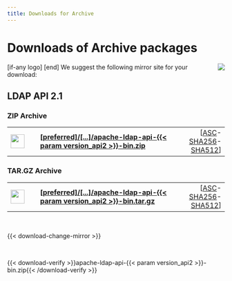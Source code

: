 ```yaml
---
title: Downloads for Archive
---
```


# Downloads of Archive packages

<p>
    [if-any logo]
    <a href="[link]"><img align="right" src="[logo]" border="0" /></a>
    [end]
    We suggest the following mirror site for your download:
</p>

## LDAP API 2.1

### ZIP Archive

<p>
    <div class="download">
        <table width="100%" class="noBorder">
            <tr>
                <td>
                    <a href="[preferred]/directory/api/dist/{{< param version_api2 >}}/apache-ldap-api-{{< param version_api2 >}}-bin.zip">
                        <img src="/images/download.png" width="32" height="32" border="0"/>
                    </a>
                </td>
                <td>&nbsp;</td>
                <td>
                    <a href="[preferred]/directory/api/dist/{{< param version_api2 >}}/apache-ldap-api-{{< param version_api2 >}}-bin.zip">
                        <strong>
                            [preferred]/&#91;...&#93;/apache-ldap-api-{{< param version_api2 >}}-bin.zip
                        </strong>
                    </a>
                </td>
                <td align="right">
                    [<a href="https://downloads.apache.org/directory/api/dist/{{< param version_api2 >}}/apache-ldap-api-{{< param version_api2 >}}-bin.zip.asc">ASC</a>-<a href="https://downloads.apache.org/directory/api/dist/{{< param version_api2 >}}/apache-ldap-api-{{< param version_api2 >}}-bin.zip.sha256">SHA256</a>-<a href="https://downloads.apache.org/directory/api/dist/{{< param version_api2 >}}/apache-ldap-api-{{< param version_api2 >}}-bin.zip.sha512">SHA512</a>]
                </td>
            </tr>
        </table>
    </div>
</p>

### TAR.GZ Archive

<p>
    <div class="download">
        <table width="100%" class="noBorder">
            <tr>
                <td>
                    <a href="[preferred]/directory/api/dist/{{< param version_api2 >}}/apache-ldap-api-{{< param version_api2 >}}-bin.tar.gz">
                        <img src="/images/download.png" width="32" height="32" border="0"/>
                    </a>
                </td>
                <td>&nbsp;</td>
                <td>
                    <a href="[preferred]/directory/api/dist/{{< param version_api2 >}}/apache-ldap-api-{{< param version_api2 >}}-bin.tar.gz">
                        <strong>
                            [preferred]/&#91;...&#93;/apache-ldap-api-{{< param version_api2 >}}-bin.tar.gz
                        </strong>
                    </a>
                </td>
                <td align="right">
                    [<a href="https://downloads.apache.org/directory/api/dist/{{< param version_api2 >}}/apache-ldap-api-{{< param version_api2 >}}-bin.tar.gz.asc">ASC</a>-<a href="https://downloads.apache.org/directory/api/dist/{{< param version_api2 >}}/apache-ldap-api-{{< param version_api2 >}}-bin.tar.gz.sha256">SHA256</a>-<a href="https://downloads.apache.org/directory/api/dist/{{< param version_api2 >}}/apache-ldap-api-{{< param version_api2 >}}-bin.tar.gz.sha512">SHA512</a>]
                </td>
            </tr>
        </table>
    </div>
</p>

<p>&nbsp;</p>

{{< download-change-mirror >}}

<p>&nbsp;</p>

{{< download-verify >}}apache-ldap-api-{{< param version_api2 >}}-bin.zip{{< /download-verify >}}

